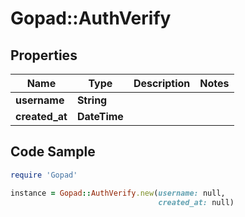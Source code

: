 # Gopad::AuthVerify

## Properties

Name | Type | Description | Notes
------------ | ------------- | ------------- | -------------
**username** | **String** |  | 
**created_at** | **DateTime** |  | 

## Code Sample

```ruby
require 'Gopad'

instance = Gopad::AuthVerify.new(username: null,
                                 created_at: null)
```


